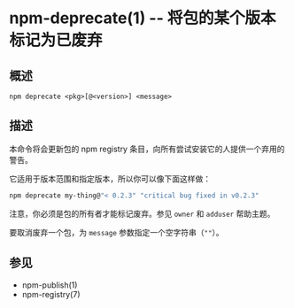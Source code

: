 npm-deprecate(1) -- 将包的某个版本标记为已废弃
====================================================

## 概述

    npm deprecate <pkg>[@<version>] <message>

## 描述

本命令将会更新包的 npm registry 条目，向所有尝试安装它的人提供一个弃用的警告。

它适用于版本范围和指定版本，所以你可以像下面这样做：

```sh
npm deprecate my-thing@"< 0.2.3" "critical bug fixed in v0.2.3"
```

注意，你必须是包的所有者才能标记废弃。参见 `owner` 和 `adduser` 帮助主题。

要取消废弃一个包，为 `message` 参数指定一个空字符串（`""`）。

## 参见

* npm-publish(1)
* npm-registry(7)
